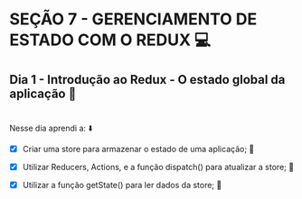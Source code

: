# SEÇÃO 7 - GERENCIAMENTO DE ESTADO COM O REDUX :computer:

## Dia 1 - Introdução ao Redux - O estado global da aplicação :green_heart:
#

Nesse dia aprendi a: :arrow_down:

- [x] Criar uma store para armazenar o estado de uma aplicação; :rocket:

- [x] Utilizar Reducers, Actions, e a função dispatch() para atualizar a store; :rocket:

- [x] Utilizar a função getState() para ler dados da store; :rocket:
#

